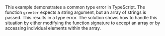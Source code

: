 This example demonstrates a common type error in TypeScript.  The function `greeter` expects a string argument, but an array of strings is passed. This results in a type error. The solution shows how to handle this situation by either modifying the function signature to accept an array or by accessing individual elements within the array.